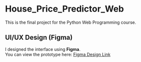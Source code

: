 # House_Price_Predictor_Web
This is the final project for the Python Web Programming course.

## UI/UX Design (Figma)
I designed the interface using **Figma**.  
You can view the prototype here: [Figma Design Link](https://www.figma.com/design/joM0esSpx5FiJiTVnUsvFe/Personal_Finance_Bot_Web?node-id=1-2&p=f&t=9iGUFWY38oX1xaKW-0)


